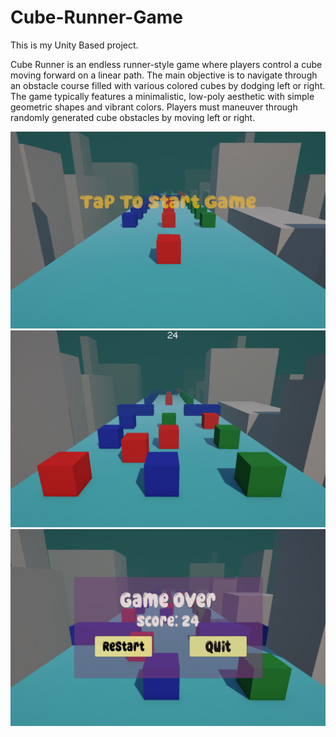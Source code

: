 # Cube-Runner-Game

This is my Unity Based project. 

Cube Runner is an endless runner-style game where players control a cube moving forward on a linear path. The main objective is to navigate through an obstacle course filled with various colored cubes by dodging left or right. The game typically features a minimalistic, low-poly aesthetic with simple geometric shapes and vibrant colors.
Players must maneuver through randomly generated cube obstacles by moving left or right.

![](./ss1.png) 
![](./ss2.png) 
![](./ss3.png) 
